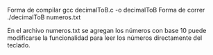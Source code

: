 Forma de compilar
  gcc decimalToB.c -o decimalToB
Forma de correr
  ./decimalToB numeros.txt


En el archivo numeros.txt se agregan los números con base 10
puede modificarse la funcionalidad para leer los números 
directamente del teclado. 

